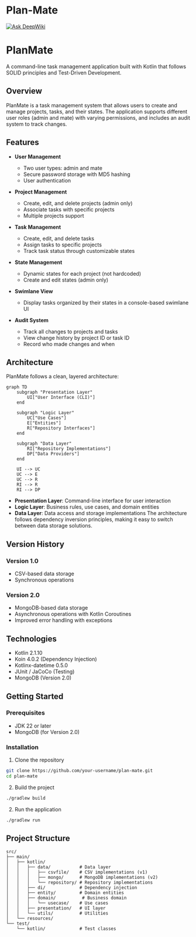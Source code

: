 # Plan-Mate

[![Ask DeepWiki](https://deepwiki.com/badge.svg)](https://deepwiki.com/Tokyo-Squad/Plan-Mate)

# PlanMate

A command-line task management application built with Kotlin that follows SOLID principles and Test-Driven Development.

## Overview

PlanMate is a task management system that allows users to create and manage projects, tasks, and their states. The
application supports different user roles (admin and mate) with varying permissions, and includes an audit system to
track changes.

## Features

- **User Management**
  - Two user types: admin and mate
  - Secure password storage with MD5 hashing
  - User authentication

- **Project Management**
  - Create, edit, and delete projects (admin only)
  - Associate tasks with specific projects
  - Multiple projects support

- **Task Management**
  - Create, edit, and delete tasks
  - Assign tasks to specific projects
  - Track task status through customizable states

- **State Management**
  - Dynamic states for each project (not hardcoded)
  - Create and edit states (admin only)

- **Swimlane View**
  - Display tasks organized by their states in a console-based swimlane UI

- **Audit System**
  - Track all changes to projects and tasks
  - View change history by project ID or task ID
  - Record who made changes and when

## Architecture

PlanMate follows a clean, layered architecture:

```mermaid  
graph TD  
    subgraph "Presentation Layer"  
        UI["User Interface (CLI)"]  
    end  
  
    subgraph "Logic Layer"  
        UC["Use Cases"]  
        E["Entities"]  
        R["Repository Interfaces"]  
    end  
  
    subgraph "Data Layer"  
        RI["Repository Implementations"]  
        DP["Data Providers"]  
    end  
  
    UI --> UC  
    UC --> E  
    UC --> R  
    RI --> R  
    RI --> DP
```

* **Presentation Layer**: Command-line interface for user interaction
* **Logic Layer**: Business rules, use cases, and domain entities
* **Data Layer**: Data access and storage implementations
  The architecture follows dependency inversion principles, making it easy to switch between data storage solutions.

## Version History

### Version 1.0

- CSV-based data storage
- Synchronous operations

### Version 2.0

- MongoDB-based data storage
- Asynchronous operations with Kotlin Coroutines
- Improved error handling with exceptions

## Technologies

- Kotlin 2.1.10
- Koin 4.0.2 (Dependency Injection)
- Kotlinx-datetime 0.5.0
- JUnit / JaCoCo (Testing)
- MongoDB (Version 2.0)

## Getting Started

### Prerequisites

- JDK 22 or later
- MongoDB (for Version 2.0)

### Installation

1. Clone the repository

```bash
git clone https://github.com/your-username/plan-mate.git  
cd plan-mate  
```

2. Build the project

```bash
./gradlew build
```

2. Run the application

```bash
./gradlew run
```

## Project Structure

```text
src/  
├── main/  
│   ├── kotlin/  
│   │   ├── data/           # Data layer  
│   │   │   ├── csvfile/    # CSV implementations (v1)  
│   │   │   ├── mongo/      # MongoDB implementations (v2)  
│   │   │   └── repository/ # Repository implementations  
│   │   ├── di/             # Dependency injection  
│   │   ├── entity/         # Domain entities  
│   │   ├── domain/          # Business domain  
│   │   │   └── usecase/    # Use cases  
│   │   ├── presentation/   # UI layer  
│   │   └── utils/          # Utilities  
│   └── resources/  
└── test/  
    └── kotlin/             # Test classes  
```